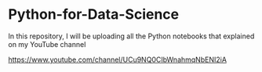 # Python-for-Data-Science
In this repository, I will be uploading all the Python notebooks that explained on my YouTube channel 

https://www.youtube.com/channel/UCu9NQ0CIbWnahmqNbENI2iA
